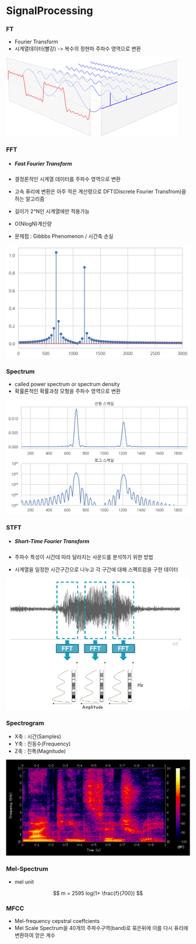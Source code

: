 # SignalProcessing



### FT

* Fourier Transform
* 시계열데이터(빨강) -> 복수의 정현파 주파수 영역으로 변환

![01_FT](Image/01_FT.png)



### FFT

* ##### Fast Fourier Transform

* 결정론적인 시계열 데이터를 주파수 영역으로 변환

* 고속 퓨리에 변환은 아주 적은 계산령으로 DFT(Discrete Fourier Transfrom)을 하는 알고리즘

* 길이가 2^N인 시계열에만 적용가능
* O(NlogN)계산량
* 문제점 : Gibbbs Phenomenon /  시간축 손실

![02_FFT](Image/02_FFT.png)



### Spectrum

* called power spectrum or spectrum density
* 확률론적인 확률과정 모형을 주파수 영역으로 변환

![03_Spectrum](Image/03_Spectrum.png)



### STFT

* ##### Short-Time Fourier Transform

* 주파수 특성이 시간데 따라 달라지는 사운드를 분석하기 위한 방법
* 시계열을 일정한 시간구간으로 나누고 각 구간에 대해 스펙트럼을 구한 데이터

![04_STFT](Image/04_STFT.png)



### Spectrogram

* X축 : 시간(Samples)
* Y축 : 진동수(Frequency)
* Z축 : 진폭(Magnitude)

![05_Spectrogram](Image/05_Spectrogram.png)



### Mel-Spectrum

- mel unit

$$
m = 2595 log(1+ \frac{f}{700})
$$



### MFCC

* Mel-frequency cepstral coeffcients
* Mel Scale Spectrum을 40개의 주파수구역(band)로 묶은뒤에 이를 다시 퓨리에 변환하여 얻은 계수



